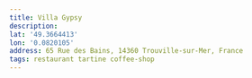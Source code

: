 ```yaml
---
title: Villa Gypsy
description:
lat: '49.3664413'
lon: '0.0820105'
address: 65 Rue des Bains, 14360 Trouville-sur-Mer, France
tags: restaurant tartine coffee-shop
---
```

